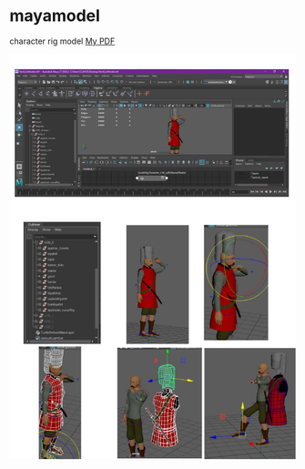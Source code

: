 # mayamodel
character rig model
[My PDF](https://github.com/muhammed-bayat/mayamodel/blob/main/charecter.pdf)

 

![Alt text](https://github.com/muhammed-bayat/mayamodel/blob/main/charecter.jpg?raw=true "Title")
